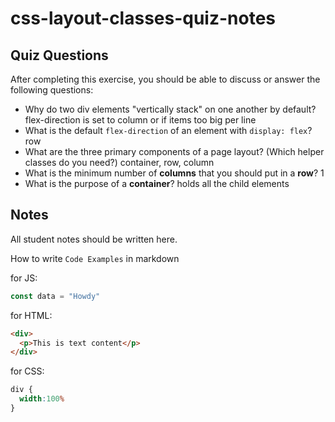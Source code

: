 # css-layout-classes-quiz-notes

## Quiz Questions

After completing this exercise, you should be able to discuss or answer the following questions:

- Why do two div elements "vertically stack" on one another by default?
flex-direction is set to column or if items too big per line
- What is the default `flex-direction` of an element with `display: flex`?
row
- What are the three primary components of a page layout? (Which helper classes do you need?)
container, row, column
- What is the minimum number of **columns** that you should put in a **row**?
1
- What is the purpose of a **container**?
holds all the child elements

## Notes

All student notes should be written here.


How to write `Code Examples` in markdown

for JS:
```javascript
const data = "Howdy"
```

for HTML:
```html
<div>
  <p>This is text content</p>
</div>
```

for CSS:
```css
div {
  width:100%
}
```
